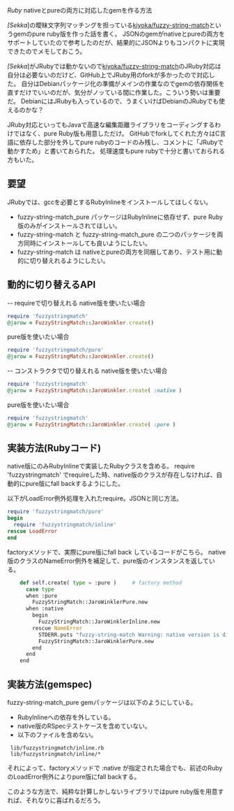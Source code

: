 *Ruby* nativeとpureの両方に対応したgemを作る方法

*[Sekka*]の曖昧文字列マッチングを担っている[kiyoka/fuzzy-string-match](http://github.com/kiyoka/fuzzy-string-match)というgemのpure ruby版を作った話を書く。
JSONのgemがnativeとpureの両方をサポートしていたので参考したのだが、結果的にJSONよりもコンパクトに実現できたのでメモしておこう。

*[Sekka*]がJRubyでは動かないので[kiyoka/fuzzy-string-match](http://github.com/kiyoka/fuzzy-string-match)のJRuby対応は自分は必要ないのだけど、GitHub上でJRuby用のforkが多かったので対応した。
自分はDebianパッケージ化の準備がメインの作業なのでgemの依存関係を直すだけでいいのだが、気分がノッている間に作業した。こういう勢いは重要だ。
DebianにはJRubyも入っているので、うまくいけばDebianのJRubyでも使えるのかな？

JRuby対応といってもJavaで高速な編集距離ライブラリをコーディングするわけではなく、pure Ruby版も用意しただけ。
GitHubでforkしてくれた方々はC言語に依存した部分を外してpure rubyのコードのみ残し、コメントに「JRubyで動かすため」と書いておられた。
処理速度もpure rubyで十分と書いておられる方もいた。

## 要望
JRubyでは、gccを必要とするRubyInlineをインストールしてほしくない。
- fuzzy-string-match_pure パッケージはRubyInlineに依存せず、pure Ruby版のみがインストールされてほしい。
- fuzzy-string-match と fuzzy-string-match_pure の二つのパッケージを両方同時にインストールしても良いようにしたい。
- fuzzy-string-match は nativeとpureの両方を同梱してあり、テスト用に動的に切り替えれるようにしたい。

## 動的に切り替えるAPI

-- requireで切り替えれる
native版を使いたい場合
```ruby
require 'fuzzystringmatch'
@jarow = FuzzyStringMatch::JaroWinkler.create()
```

pure版を使いたい場合
```ruby
require 'fuzzystringmatch/pure'
@jarow = FuzzyStringMatch::JaroWinkler.create()
```

-- コンストラクタで切り替えれる
native版を使いたい場合
```ruby
require 'fuzzystringmatch'
@jarow = FuzzyStringMatch::JaroWinkler.create( :native )
```

pure版を使いたい場合
```ruby
require 'fuzzystringmatch'
@jarow = FuzzyStringMatch::JaroWinkler.create( :pure )
```

## 実装方法(Rubyコード)
native版にのみRubyInlineで実装したRubyクラスを含める。
require 'fuzzystringmatch' でrequireした時、native版のクラスが存在しなければ、自動的にpure版にfall backするようにした。

以下がLoadError例外処理を入れたrequire。JSONと同じ方法。

```ruby
require 'fuzzystringmatch/pure'
begin
  require 'fuzzystringmatch/inline'
rescue LoadError
end
```

factoryメソッドで、実際にpure版にfall back しているコードがこちら。
native版のクラスのNameError例外を補足して、pure版のインスタンスを返している。

```python
    def self.create( type = :pure )     # factory method
      case type
      when :pure
        FuzzyStringMatch::JaroWinklerPure.new
      when :native
        begin
          FuzzyStringMatch::JaroWinklerInline.new
        rescue NameError
          STDERR.puts "fuzzy-string-match Warning: native version is disabled. falled back to pure ruby version..."
          FuzzyStringMatch::JaroWinklerPure.new
        end
      end
    end
```

## 実装方法(gemspec)
fuzzy-string-match_pure gemパッケージは以下のようにしている。
- RubyInlineへの依存を外している。
- native版のRSpecテストケースを含めていない。
- 以下のファイルを含めない。
```
 lib/fuzzystringmatch/inline.rb
 lib/fuzzystringmatch/inline/*
```
それによって、factoryメソッドで :native が指定された場合でも、前述のRubyのLoadError例外によりpure版にfall backする。

このような方法で、純粋な計算しかしないライブラリではpure ruby版を用意すれば、それなりに喜ばれるだろう。
